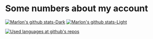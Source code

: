 # Some numbers about my account
[![Marlon's github stats-Dark](https://github-readme-stats.vercel.app/api?username=marlonfolken&count_private=true&include_all_commits=true&custom_title=Activity%20at%20Github&show_icons=true&theme=highcontrast#gh-dark-mode-only)](https://github.com/anuraghazra/github-readme-stats#gh-dark-mode-only)
[![Marlon's github stats-Light](https://github-readme-stats.vercel.app/api?username=marlonfolken&count_private=true&include_all_commits=true&custom_title=Activity%20at%20Github&show_icons=true&theme=calm#gh-light-mode-only)](https://github.com/anuraghazra/github-readme-stats#gh-light-mode-only)

[![Used languages at github's repos](https://github-readme-stats.vercel.app/api/top-langs/?username=marlonfolken&layout=compact&hide=swift&theme=highcontrast)](https://github.com/anuraghazra/github-readme-stats)

